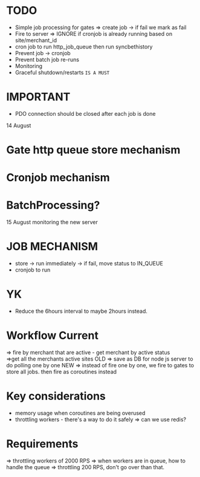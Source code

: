 # TODO
- Simple job processing for gates => create job -> if fail we mark as fail
- Fire to server => IGNORE if cronjob is already running based on site/merchant_id
- cron job to run http_job_queue then run syncbethistory
- Prevent job -> cronjob
- Prevent batch job re-runs
- Monitoring
- Graceful shutdown/restarts `IS A MUST`

# IMPORTANT
- PDO connection should be closed after each job is done

14 August
# Gate http queue store mechanism
# Cronjob mechanism
# BatchProcessing?

15 August monitoring the new server


# JOB MECHANISM
- store -> run immediately -> if fail, move status to IN_QUEUE
- cronjob to run

# YK
- Reduce the 6hours interval to maybe 2hours instead. 

# Workflow Current
=> fire by merchant that are active - get merchant by active status  
    =>get all the merchants active sites 
        OLD => save as DB for node js server to do polling one by one
        NEW => instead of fire one by one, we fire to gates to store all jobs. then fire as coroutines instead

# Key considerations
- memory usage when coroutines are being overused
- throttling workers - there's a way to do it safely => can we use redis? 

# Requirements
=> throttling workers of 2000 RPS
=> when workers are in queue, how to handle the queue 
=> throttling 200 RPS, don't go over than that. 